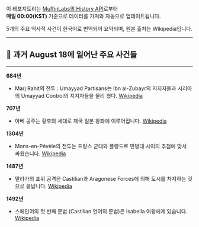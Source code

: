 

이 레포지토리는 [MuffinLabs의 History API](https://history.muffinlabs.com/date)로부터  
**매일 00:00(KST)** 기준으로 데이터를 가져와 자동으로 업데이트됩니다.

5개의 주요 역사적 사건이 한국어로 번역되어 요약되며, 원본 출처는 Wikipedia입니다.

---

## 📅 과거 **August 18**에 일어난 주요 사건들

---
**684년**
- Marj Rahit의 전투 : Umayyad Partisans는 Ibn al-Zubayr의 지지자들과 시리아의 Umayyad Control의 지지자들을 물리 쳤다.  [Wikipedia](https://wikipedia.org/wiki/Battle_of_Marj_Rahit_(684))

**707년**
- 아베 공주는 황후의 세대로 제국 일본 왕좌에 이루어집니다.  [Wikipedia](https://wikipedia.org/wiki/Empress_Genmei)

**1304년**
- Mons-en-Pévèle의 전투는 프랑스 군대와 플랑드르 민병대 사이의 추첨에 맞서 싸웠습니다.  [Wikipedia](https://wikipedia.org/wiki/Battle_of_Mons-en-P%C3%A9v%C3%A8le)

**1487년**
- 말라가의 포위 공격은 Castilian과 Aragonese Forces에 의해 도시를 차지하는 것으로 끝납니다.  [Wikipedia](https://wikipedia.org/wiki/Siege_of_M%C3%A1laga_(1487))

**1492년**
- 스페인어의 첫 번째 문법 (Castilian 언어의 문법)은 Isabella 여왕에게 있습니다.  [Wikipedia](https://wikipedia.org/wiki/Grammar)
